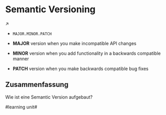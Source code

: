 # Semantic Versioning
↗️
- `MAJOR.MINOR.PATCH`

- **MAJOR** version when you make incompatible API changes
- **MINOR** version when you add functionality in a backwards compatible manner
- **PATCH** version when you make backwards compatible bug fixes


## Zusammenfassung

Wie ist eine Semantic Version aufgebaut?

#learning unit#